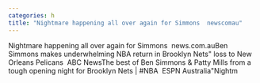 ```yaml
---
categories: h
title: "Nightmare happening all over again for Simmons  newscomau"
---
```

Nightmare happening all over again for Simmons&nbsp;&nbsp;news.com.auBen Simmons makes underwhelming NBA return in Brooklyn Nets" loss to New Orleans Pelicans&nbsp;&nbsp;ABC NewsThe best of Ben Simmons & Patty Mills from a tough opening night for Brooklyn Nets | #NBA&nbsp;&nbsp;ESPN Australia"Nightm
